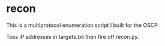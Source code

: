 # recon
This is a multiprotocol enumeration script I built for the OSCP. 

Toss IP addresses in targets.txt then fire off recon.py.
